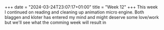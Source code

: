 +++
date = "2024-03-24T23:07:17+01:00"
title = "Week 12"
+++
This week I continued on reading and cleaning up animation micro engine. Both blaggen and kloter has entered my mind and might deserve some love/work but we'll see what the comming week will result in
